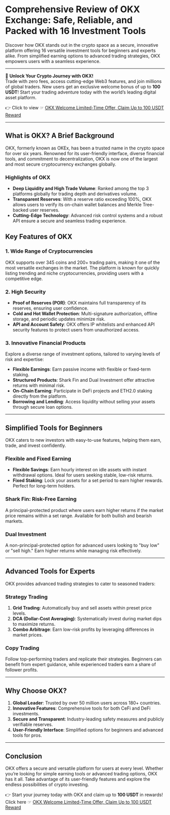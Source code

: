 # Comprehensive Review of OKX Exchange: Safe, Reliable, and Packed with 16 Investment Tools

Discover how OKX stands out in the crypto space as a secure, innovative platform offering 16 versatile investment tools for beginners and experts alike. From simplified earning options to advanced trading strategies, OKX empowers users with a seamless experience.

---

🚀 **Unlock Your Crypto Journey with OKX!**  
Trade with zero fees, access cutting-edge Web3 features, and join millions of global traders. New users get an exclusive welcome bonus of up to **100 USDT**! Start your trading adventure today with the world’s leading digital asset platform.  

👉 Click to view ☞ [OKX Welcome Limited-Time Offer, Claim Up to 100 USDT Reward](https://bit.ly/OKXe)

---

## What is OKX? A Brief Background

OKX, formerly known as OKEx, has been a trusted name in the crypto space for over six years. Renowned for its user-friendly interface, diverse financial tools, and commitment to decentralization, OKX is now one of the largest and most secure cryptocurrency exchanges globally.

### Highlights of OKX
- **Deep Liquidity and High Trade Volume**: Ranked among the top 3 platforms globally for trading depth and derivatives volume.
- **Transparent Reserves**: With a reserve ratio exceeding 100%, OKX allows users to verify its on-chain wallet balances and Merkle Tree-backed user reserves.
- **Cutting-Edge Technology**: Advanced risk control systems and a robust API ensure a secure and seamless trading experience.

## Key Features of OKX

### 1. Wide Range of Cryptocurrencies
OKX supports over 345 coins and 200+ trading pairs, making it one of the most versatile exchanges in the market. The platform is known for quickly listing trending and niche cryptocurrencies, providing users with a competitive edge.

### 2. High Security
- **Proof of Reserves (POR)**: OKX maintains full transparency of its reserves, ensuring user confidence.
- **Cold and Hot Wallet Protection**: Multi-signature authorization, offline storage, and periodic updates minimize risk.
- **API and Account Safety**: OKX offers IP whitelists and enhanced API security features to protect users from unauthorized access.

### 3. Innovative Financial Products
Explore a diverse range of investment options, tailored to varying levels of risk and expertise:
- **Flexible Earnings**: Earn passive income with flexible or fixed-term staking.
- **Structured Products**: Shark Fin and Dual Investment offer attractive returns with minimal risk.
- **On-Chain Earning**: Participate in DeFi projects and ETH2.0 staking directly from the platform.
- **Borrowing and Lending**: Access liquidity without selling your assets through secure loan options.

---

## Simplified Tools for Beginners

OKX caters to new investors with easy-to-use features, helping them earn, trade, and invest confidently.

### Flexible and Fixed Earning
- **Flexible Savings**: Earn hourly interest on idle assets with instant withdrawal options. Ideal for users seeking stable, low-risk returns.
- **Fixed Staking**: Lock your assets for a set period to earn higher rewards. Perfect for long-term holders.

### Shark Fin: Risk-Free Earning
A principal-protected product where users earn higher returns if the market price remains within a set range. Available for both bullish and bearish markets.

### Dual Investment
A non-principal-protected option for advanced users looking to "buy low" or "sell high." Earn higher returns while managing risk effectively.

---

## Advanced Tools for Experts

OKX provides advanced trading strategies to cater to seasoned traders:

### Strategy Trading
1. **Grid Trading**: Automatically buy and sell assets within preset price levels.
2. **DCA (Dollar-Cost Averaging)**: Systematically invest during market dips to maximize returns.
3. **Combo Arbitrage**: Earn low-risk profits by leveraging differences in market prices.

### Copy Trading
Follow top-performing traders and replicate their strategies. Beginners can benefit from expert guidance, while experienced traders earn a share of follower profits.

---

## Why Choose OKX?

1. **Global Leader**: Trusted by over 50 million users across 180+ countries.
2. **Innovative Features**: Comprehensive tools for both CeFi and DeFi investments.
3. **Secure and Transparent**: Industry-leading safety measures and publicly verifiable reserves.
4. **User-Friendly Interface**: Simplified options for beginners and advanced tools for pros.

---

## Conclusion

OKX offers a secure and versatile platform for users at every level. Whether you’re looking for simple earning tools or advanced trading options, OKX has it all. Take advantage of its user-friendly features and explore the endless possibilities of crypto investing.

👉 Start your journey today with OKX and claim up to **100 USDT** in rewards!  
Click here ☞ [OKX Welcome Limited-Time Offer, Claim Up to 100 USDT Reward](https://bit.ly/OKXe)
